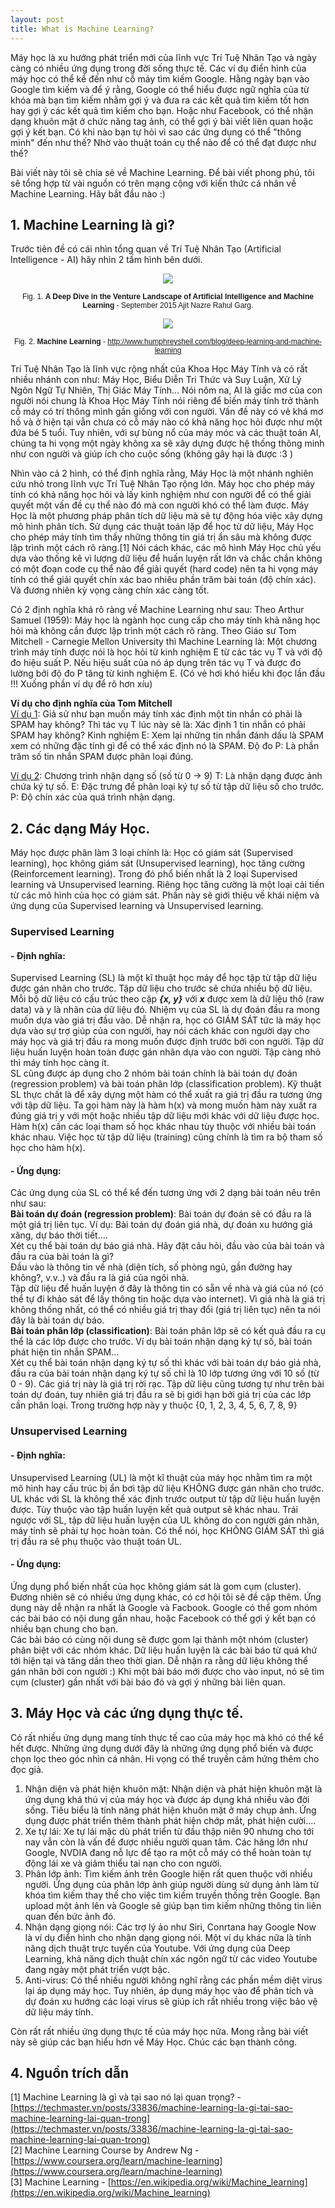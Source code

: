 ```yaml
---
layout: post
title: What is Machine Learning?
---
```


Máy học là xu hướng phát triển mới của lĩnh vực Trí Tuệ Nhân Tạo và ngày càng có nhiều ứng dụng trong đời sống thực tế. Các ví dụ điển hình của máy học có thể kể đến như cỗ máy tìm kiếm Google. Hằng ngày bạn vào Google tìm kiếm và để ý rằng, Google có thể hiểu được ngữ nghĩa của từ khóa mà bạn tìm kiếm nhằm gợi ý và đưa ra các kết quả tìm kiếm tốt hơn hay gợi ý các kết quả tìm kiếm cho bạn. Hoặc như Facebook, có thể nhận dạng khuôn mặt ở chức năng tag ảnh, có thể gợi ý bài viết liên quan hoặc gợi ý kết bạn. Có khi nào bạn tự hỏi vì sao các ứng dụng có thể "thông minh" đến như thế? Nhờ vào thuật toán cụ thể nào để có thể đạt được như thế?

Bài viết này tôi sẽ chia sẻ về Machine Learning. Để bài viết phong phú, tôi sẽ tổng hợp từ vài nguồn có trên mạng cộng với kiến thức cá nhân về Machine Learning. Hãy bắt đầu nào :)

## 1. Machine Learning là gì?

Trước tiên đề có cái nhìn tổng quan về Trí Tuệ Nhân Tạo (Artificial Intelligence - AI) hãy nhìn 2 tấm hình bên dưới.

<p align="center">
<img src="https://1.bp.blogspot.com/-S950Up6NXDA/VxZ2ARnrEvI/AAAAAAAACI0/Y9rYr3u8-LsnYUGvP0y-gSba3u93pEzeACLcB/s640/ML1.jpg">
</p>
<p align="center">
<span style="color: #fffff; font-family: Helvetica; font-size: 9pt;">Fig. 1. <b>A Deep Dive in the Venture Landscape of Artificial Intelligence and Machine Learning</b> - September 2015 Ajit Nazre Rahul Garg.</span>
</p>

<p align="center">
<img src="https://2.bp.blogspot.com/-CC29pyOJ8CI/VxZ2Aet6fTI/AAAAAAAACIw/nMEW0Q83L-Y_oRM1LbUDvE_l_LzcNULOwCLcB/s400/ML2.jpg">
</p>
<p align="center">
<span style="color: #fffff; font-family: Helvetica; font-size: 9pt;">Fig. 2. <b>Machine Learning</b> - <a href="http://www.humphreysheil.com/blog/deep-learning-and-machine-learning">http://www.humphreysheil.com/blog/deep-learning-and-machine-learning</a>
</span>
</p>

Trí Tuệ Nhân Tạo là lĩnh vực rộng nhất của Khoa Học Máy Tính và có rất nhiều nhánh con như: Máy Học, Biểu Diễn Tri Thức và Suy Luận, Xử Lý Ngôn Ngữ Tự Nhiên, Thị Giác Máy Tính... Nói nôm na, AI là giấc mơ của con người nói chung là Khoa Học Máy Tính nói riêng để biến máy tính trở thành cỗ máy có trí thông mình gần giống với con người. Vấn đề này có vẻ khá mơ hồ và ở hiện tại vẫn chưa có cỗ máy nào có khả năng học hỏi được như một đứa bé 5 tuổi. Tuy nhiên, với sự bùng nổ của máy móc và các thuật toán AI, chúng ta hi vọng một ngày không xa sẽ xây dựng được hệ thống thông minh như con người và giúp ích cho cuộc sống (không gây hại là được :3 )

Nhìn vào cả 2 hình, có thể định nghĩa rằng, Máy Học là một nhánh nghiên cứu nhỏ trong lĩnh vực Trí Tuệ Nhân Tạo rộng lớn. Máy học cho phép máy tính có khả năng học hỏi và lấy kinh nghiệm như con người để có thể giải quyết một vấn đề cụ thể nào đó mà con người khó có thể làm được.
Máy Học là một phương pháp phân tích dữ liệu mà sẽ tự động hóa việc xây dựng mô hình phân tích. Sử dụng các thuật toán lặp để học từ dữ liệu, Máy Học cho phép máy tính tìm thấy những thông tin giá trị ẩn sâu mà không được lập trình một cách rõ ràng.[1]
Nói cách khác, các mô hình Máy Học chủ yếu dựa vào thống kê vì lượng dữ liệu để huấn luyện rất lớn và chắc chắn không có một đoạn code cụ thể nào để giải quyết (hard code) nên ta hi vọng máy tính có thể giải quyết chín xác bao nhiêu phần trăm bài toán (độ chín xác). Và đương nhiên kỳ vọng càng chín xác càng tốt.

Có 2 định nghĩa khá rõ ràng về Machine Learning như sau:
Theo Arthur Samuel (1959): Máy học là ngành học cung cấp cho máy tính khả năng học hỏi mà không cần được lập trình một cách rõ ràng.
Theo Giáo sư Tom Mitchell - Carnegie Mellon University thì Machine Learning là: Một chương trình máy tính được nói là học hỏi từ kinh nghiệm E từ các tác vụ T và với độ đo hiệu suất P. Nếu hiệu suất của nó áp dụng trên tác vụ T và được đo lường bởi độ đo P tăng từ kinh nghiệm E. (Có vẻ hơi khó hiểu khi đọc lần đầu !!! Xuống phần ví dụ để rõ hơn xíu)

**Ví dụ cho định nghĩa của Tom Mitchell**  
<u> Ví dụ 1</u>: Giả sử như bạn muốn máy tính xác định một tin nhắn có phải là SPAM hay không? Thì tác vụ T lúc này sẽ là: Xác định 1 tin nhắn có phải SPAM hay không?
Kinh nghiệm E: Xem lại những tin nhắn đánh dấu là SPAM xem có những đặc tính gì để có thể xác định nó là SPAM.
Độ đo P: Là phần trăm số tin nhắn SPAM được phân loại đúng.

<u> Ví dụ 2</u>: Chương trình nhận dạng số (số từ 0 -> 9)
T: Là nhận dạng được ảnh chứa ký tự số.
E: Đặc trưng để phân loại ký tự số từ tập dữ liệu số cho trước.
P: Độ chín xác của quá trình nhận dạng.

## 2. Các dạng Máy Học.
Máy học được phân làm 3 loại chính là: Học có giám sát (Supervised learning), học không giám sát (Unsupervised learning), học tăng cường (Reinforcement learning). Trong đó phổ biến nhất là 2 loại Supervised learning và Unsupervised learning. Riêng học tăng cường là một loại cải tiến từ các mô hình của học có giám sát.
Phần này sẽ giới thiệu về khái niệm và ứng dụng của Supervised learning và Unsupervised learning.

### Supervised Learning

#### - Định nghĩa:  
Supervised Learning (SL) là một kĩ thuật học máy để học tập từ tập dữ liệu được gán nhãn cho trước. Tập dữ liệu cho trước sẽ chứa nhiều bộ dữ liệu. Mỗi bộ dữ liệu có cấu trúc theo cặp **_{x, y}_** với **_x_** được xem là dữ liệu thô (raw data) và y là nhãn của dữ liệu đó. Nhiệm vụ của SL là dự đoán đầu ra mong muốn dựa vào giá trị đầu vào. Dễ nhận ra, học có GIÁM SÁT tức là máy học dựa vào sự trợ giúp của con người, hay nói cách khác con người dạy cho máy học và giá trị đầu ra mong muốn được định trước bởi con người. Tập dữ liệu huấn luyện hoàn toàn được gán nhãn dựa vào con người. Tập càng nhỏ thì máy tính học càng ít.  
SL cũng được áp dụng cho 2 nhóm bài toán chính là bài toán dự đoán (regression problem) và bài toán phân lớp (classification problem).
Kỹ thuật SL thực chất là để xây dựng một hàm có thể xuất ra giá trị đầu ra tương ứng với tập dữ liệu. Ta gọi hàm này là hàm h(x) và mong muốn hàm này xuất ra đúng giá trị y với một hoặc nhiều tập dữ liệu mới khác với dữ liệu được học. Hàm h(x) cần các loại tham số học khác nhau tùy thuộc với nhiều bài toán khác nhau. Việc học từ tập dữ liệu (training) cũng chính là tìm ra bộ tham số học cho hàm h(x).

#### - Ứng dụng:  
Các ứng dụng của SL có thể kể đến tương ứng với 2 dạng bài toán nêu trên như sau:  
**Bài toán dự đoán (regression problem)**: Bài toán dự đoán sẽ có đầu ra là một giá trị liên tục. Ví dụ: Bài toán dự đoán giá nhà, dự đoán xu hướng giá xăng, dự báo thời tiết....  
Xét cụ thể bài toán dự báo giá nhà. Hãy đặt câu hỏi, đầu vào của bài toán và đầu ra của bài toán là gì?  
Đầu vào là thông tin về nhà (diện tích, số phòng ngủ, gần đường hay không?, v.v..) và đầu ra là giá của ngôi nhà.  
Tập dữ liệu để huấn luyện ở đây là thông tin có sẵn về nhà và giá của nó (có thể tự đi khảo sát để lấy thông tin hoặc dựa vào internet). Vì giá nhà là giá trị không thống nhất, có thể có nhiều giá trị thay đổi (giá trị liên tục) nên ta nói đây là bài toán dự báo.  
**Bài toán phân lớp (classification)**: Bài toán phân lớp sẽ có kết quả đầu ra cụ thể là các lớp được cho trước. Ví dụ bài toán nhận dạng ký tự số, bài toán phát hiện tin nhắn SPAM...  
Xét cụ thể bài toán nhận dạng ký tự số thì khác với bài toán dự báo giá nhà, đầu ra của bài toán nhận dạng ký tự số chỉ là 10 lớp tương ứng với 10 số (từ 0 - 9). Các giá trị này là giá trị rời rạc.
Tập dữ liệu cũng tương tự như trên bài toán dự đoán, tuy nhiên giá trị đầu ra sẽ bị giới hạn bởi giá trị của các lớp cần phân loại. Trong trường hợp này y thuộc {0, 1, 2, 3, 4, 5, 6, 7, 8, 9}

### Unsupervised Learning

#### - Định nghĩa:
Unsupervised Learning (UL) là một kĩ thuật của máy học nhằm tìm ra một mô hình hay cấu trúc bị ẩn bơi tập dữ liệu KHÔNG được gán nhãn cho trước. UL khác với SL là không thể xác định trước output từ tập dữ liệu huấn luyện được. Tùy thuộc vào tập huấn luyện kết quả output sẽ khác nhau. Trái ngược với SL, tập dữ liệu huấn luyện của UL không do con người gán nhãn, máy tính sẽ phải tự học hoàn toàn. Có thể nói, học KHÔNG GIÁM SÁT thì giá trị đầu ra sẽ phụ thuộc vào thuật toán UL.

#### - Ứng dụng:
Ứng dụng phổ biến nhất của học không giám sát là gom cụm (cluster). Đương nhiên sẽ có nhiều ứng dụng khác, có cơ hội tôi sẽ đề cập thêm.
Ứng dụng này dễ nhận ra nhất là Google và Facbook. Google có thể gom nhóm các bài báo có nội dung gần nhau, hoặc Facebook có thể gợi ý kết bạn có nhiều bạn chung cho bạn.  
Các bài báo có cùng nội dung sẽ được gom lại thành một nhóm (cluster) phân biệt với các nhóm khác. Dữ liệu huấn luyện là các bài báo từ quá khứ tới hiện tại và tăng dần theo thời gian. Dễ nhận ra rằng dữ liệu không thể gán nhãn bởi con người :)
Khi một bài báo mới được cho vào input, nó sẽ tìm cụm (cluster) gần nhất với bài báo đó và gợi ý những bài liên quan.

## 3. Máy Học và các ứng dụng thực tế.
Có rất nhiều ứng dụng mang tính thực tế cao của máy học mà khó có thể kể hết được. Những ứng dụng dưới đây là những ứng dụng phổ biến và được chọn lọc theo góc nhìn cá nhân. Hi vọng có thể truyền cảm hứng thêm cho đọc giả.

1. Nhận diện và phát hiện khuôn mặt: Nhận diện và phát hiện khuôn mặt là ứng dụng khá thú vị của máy học và được áp dụng khá nhiều vào đời sống. Tiêu biểu là tính năng phát hiện khuôn mặt ở máy chụp ảnh. Ứng dụng được phát triển thêm thành phát hiện chớp mắt, phát hiện cười....  
2. Xe tự lái: Xe tự lái mặc dù phát triển từ đầu thập niên 90 nhưng cho tới nay vẫn còn là vấn đề được nhiều người quan tâm. Các hãng lớn như Google, NVDIA đang nỗ lực để tạo ra một cỗ máy có thể hoàn toàn tự động lái xe và giảm thiểu tai nạn cho con người.  
3. Phân lớp ảnh: Tìm kiếm ảnh trên Google hiện rất quen thuộc với nhiều người. Ứng dụng của phân lớp ảnh giúp người dùng sử dụng ảnh làm từ khóa tìm kiếm thay thế cho việc tìm kiếm truyền thống trên Google. Bạn upload một ảnh lên và Google sẽ giúp bạn tìm kiếm những thông tin liên quan đến bức ảnh đó.  
4. Nhận dạng giọng nói: Các trợ lý ảo như Siri, Conrtana hay Google Now là ví dụ điển hình cho nhận dạng giọng nói. Một ví dụ khác nữa là tính năng dịch thuật trực tuyến của Youtube. Với ứng dụng của Deep Learning, khả năng dịch thuật chín xác ngôn ngữ từ các video Youtube đang ngày một phát triển vượt bậc.  
5. Anti-virus: Có thể nhiều người không nghĩ rằng các phần mềm diệt virus lại áp dụng máy học. Tuy nhiên, áp dụng máy học vào để phân tích và dự đoán xu hướng các loại virus sẽ giúp ích rất nhiều trong việc bảo vệ dữ liệu máy tính.

Còn rất rất nhiều ứng dụng thực tế của máy học nữa. Mong rằng bài viết này sẽ giúp các bạn hiểu hơn về Máy Học. Chúc các bạn thành công.

## 4. Nguồn trích dẫn
[1] Machine Learning là gì và tại sao nó lại quan trọng? - [https://techmaster.vn/posts/33836/machine-learning-la-gi-tai-sao-machine-learning-lai-quan-trong](https://techmaster.vn/posts/33836/machine-learning-la-gi-tai-sao-machine-learning-lai-quan-trong)  
[2] Machine Learning Course by Andrew Ng - [https://www.coursera.org/learn/machine-learning](https://www.coursera.org/learn/machine-learning)  
[3] Machine Learning - [https://en.wikipedia.org/wiki/Machine_learning](https://en.wikipedia.org/wiki/Machine_learning)
